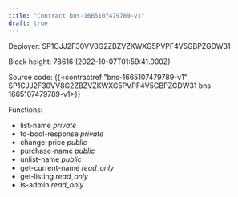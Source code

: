 ```yaml
---
title: "Contract bns-1665107479789-v1"
draft: true
---
```

Deployer: SP1CJJ2F30VV8G2ZBZVZKWXG5PVPF4V5GBPZGDW31


 



Block height: 78616 (2022-10-07T01:59:41.000Z)

Source code: {{<contractref "bns-1665107479789-v1" SP1CJJ2F30VV8G2ZBZVZKWXG5PVPF4V5GBPZGDW31 bns-1665107479789-v1>}}

Functions:

* list-name _private_
* to-bool-response _private_
* change-price _public_
* purchase-name _public_
* unlist-name _public_
* get-current-name _read_only_
* get-listing _read_only_
* is-admin _read_only_
